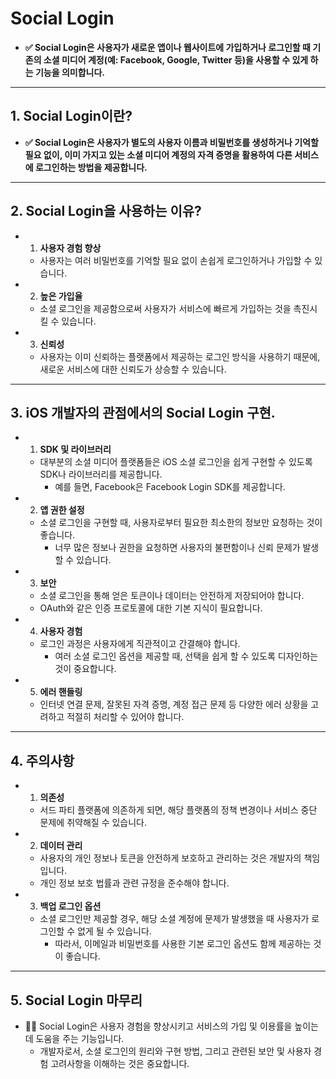 # Social Login

- **✅ Social Login은 사용자가 새로운 앱이나 웹사이트에 가입하거나 로그인할 때 기존의 소셜 미디어 계정(예: Facebook, Google, Twitter 등)을 사용할 수 있게 하는 기능을 의미합니다.**

---

## 1. Social Login이란?

- **✅ Social Login은 사용자가 별도의 사용자 이름과 비밀번호를 생성하거나 기억할 필요 없이, 이미 가지고 있는 소셜 미디어 계정의 자격 증명을 활용하여 다른 서비스에 로그인하는 방법을 제공합니다.**

---

## 2. Social Login을 사용하는 이유?

- 1. **사용자 경험 향상**
    - 사용자는 여러 비밀번호를 기억할 필요 없이 손쉽게 로그인하거나 가입할 수 있습니다.

- 2. **높은 가입율**
    - 소셜 로그인을 제공함으로써 사용자가 서비스에 빠르게 가입하는 것을 촉진시킬 수 있습니다.

- 3. **신뢰성**
    - 사용자는 이미 신뢰하는 플랫폼에서 제공하는 로그인 방식을 사용하기 때문에, 새로운 서비스에 대한 신뢰도가 상승할 수 있습니다.

---

## 3. iOS 개발자의 관점에서의 Social Login 구현.

- 1. **SDK 및 라이브러리**
    - 대부분의 소셜 미디어 플랫폼들은 iOS 소셜 로그인을 쉽게 구현할 수 있도록 SDK나 라이브러리를 제공합니다.
        - 예를 들면, Facebook은 Facebook Login SDK를 제공합니다.

- 2. **앱 권한 설정**
    - 소셜 로그인을 구현할 때, 사용자로부터 필요한 최소한의 정보만 요청하는 것이 좋습니다.
        - 너무 많은 정보나 권한을 요청하면 사용자의 불편함이나 신뢰 문제가 발생할 수 있습니다.

- 3. **보안**
    - 소셜 로그인을 통해 얻은 토큰이나 데이터는 안전하게 저장되어야 합니다.
    - OAuth와 같은 인증 프로토콜에 대한 기본 지식이 필요합니다.

- 4. **사용자 경험**
    - 로그인 과정은 사용자에게 직관적이고 간결해야 합니다.
        - 여러 소셜 로그인 옵션을 제공할 때, 선택을 쉽게 할 수 있도록 디자인하는 것이 중요합니다.

- 5. **에러 핸들링**
    - 인터넷 연결 문제, 잘못된 자격 증명, 계정 접근 문제 등 다양한 에러 상황을 고려하고 적절히 처리할 수 있어야 합니다.

---

## 4. 주의사항

- 1. **의존성**
    - 서드 파티 플랫폼에 의존하게 되면, 해당 플랫폼의 정책 변경이나 서비스 중단 문제에 취약해질 수 있습니다.

- 2. **데이터 관리**
    - 사용자의 개인 정보나 토큰을 안전하게 보호하고 관리하는 것은 개발자의 책임입니다.
    - 개인 정보 보호 법률과 관련 규정을 준수해야 합니다.

- 3. **백업 로그인 옵션**
    - 소셜 로그인만 제공할 경우, 해당 소셜 계정에 문제가 발생했을 때 사용자가 로그인할 수 없게 될 수 있습니다.
        - 따라서, 이메일과 비밀번호를 사용한 기본 로그인 옵션도 함께 제공하는 것이 좋습니다.

---

## 5. Social Login 마무리

- 🙋‍♂️ Social Login은 사용자 경험을 향상시키고 서비스의 가입 및 이용률을 높이는 데 도움을 주는 기능입니다.
    - 개발자로서, 소셜 로그인의 원리와 구현 방법, 그리고 관련된 보안 및 사용자 경험 고려사항을 이해하는 것은 중요합니다.
